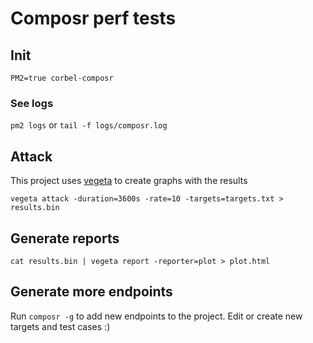 # Composr perf tests

## Init

`PM2=true corbel-composr`

### See logs  

`pm2 logs` or `tail -f logs/composr.log`

## Attack

This project uses [vegeta](https://github.com/tsenart/vegeta) to create graphs with the results

```
vegeta attack -duration=3600s -rate=10 -targets=targets.txt > results.bin
```

## Generate reports

```
cat results.bin | vegeta report -reporter=plot > plot.html
```


## Generate more endpoints

Run `composr -g` to add new endpoints to the project. Edit or create new targets and test cases :)